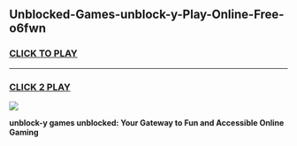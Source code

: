 
## Unblocked-Games-unblock-y-Play-Online-Free-o6fwn
<h3>
<a href="https://premium76.site?title=unblock-y&ref=26A">CLICK TO PLAY</a></h3>
<hr>

<h3>
<a href="https://premium76.site?title=unblock-y&ref=26A">CLICK 2 PLAY</a>
  
</h3>

<a href="https://premium76.site?title=unblock-y&ref=26A"><img src="https://clearcache.store/games.png"></a>


**unblock-y games unblocked: Your Gateway to Fun and Accessible Online Gaming**
